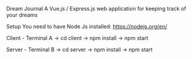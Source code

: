 Dream Journal
A Vue.js / Express.js web application for keeping track of your dreams

Setup
You need to have Node Js installed: https://nodejs.org/en/

Client - Terminal A ->
cd client ->
npm install ->
npm start


Server - Terminal B ->
cd server ->
npm install ->
npm start
